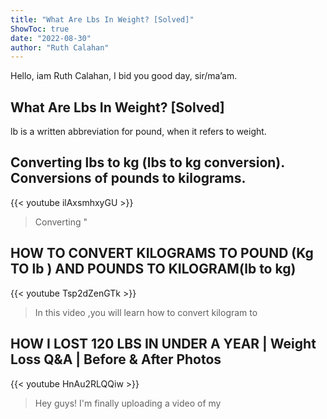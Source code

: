 ```yaml
---
title: "What Are Lbs In Weight? [Solved]"
ShowToc: true 
date: "2022-08-30"
author: "Ruth Calahan" 
---
```


Hello, iam Ruth Calahan, I bid you good day, sir/ma’am.
## What Are Lbs In Weight? [Solved]
lb is a written abbreviation for pound, when it refers to weight.

## Converting lbs to kg (lbs to kg conversion). Conversions of pounds to kilograms.
{{< youtube ilAxsmhxyGU >}}
>Converting "

## HOW TO CONVERT KILOGRAMS TO POUND (Kg TO lb ) AND POUNDS TO KILOGRAM(lb to kg)
{{< youtube Tsp2dZenGTk >}}
>In this video ,you will learn how to convert kilogram to 

## HOW I LOST 120 LBS IN UNDER A YEAR | Weight Loss Q&A | Before & After Photos
{{< youtube HnAu2RLQQiw >}}
>Hey guys! I'm finally uploading a video of my 

